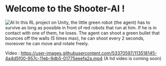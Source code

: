 # Welcome to the Shooter-AI !
![AI](https://user-images.githubusercontent.com/53370597/115914864-06a29280-a462-11eb-87e7-41d66c3af589.PNG)
In this RL project on Unity, the little green robot (the agent) has to survive as long as possible in front of red robots that run at him. If he is in contact with one of them, he loses. The agent can shoot a green bullet that bounces off the walls (5 times max), he can shoot every 2 seconds, moreover he can move and rotate freely.

Video : https://user-images.githubusercontent.com/53370597/113518145-4a4d5f00-957c-11eb-9db5-01775eeefa2a.mp4 (A hd video is coming soon)


